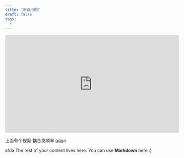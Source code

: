 ```yaml
---
title: "来自地图"
draft: false
tags:
  - 
---
```


 <iframe width="560" height="315" src="https://www.youtube.com/embed/3UMncGbocAU?si=R_9AqRKcdWlyXP9C" title="YouTube video player" frameborder="0" allow="accelerometer; autoplay; clipboard-write; encrypted-media; gyroscope; picture-in-picture; web-share" referrerpolicy="strict-origin-when-cross-origin" allowfullscreen></iframe>

上面有个视频
耦合发顺丰
ggga

afda
The rest of your content lives here. You can use **Markdown** here :)
